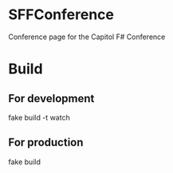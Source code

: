 # SFFConference
Conference page for the Capitol F# Conference


# Build
## For development
fake build -t watch
## For production
fake build
